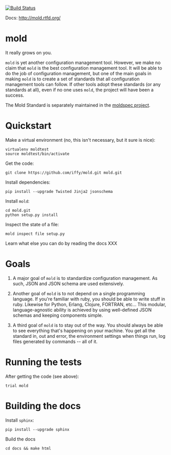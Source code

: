 [![Build Status](https://secure.travis-ci.org/iffy/mold.png)](http://travis-ci.org/iffy/mold)

Docs: http://mold.rtfd.org/


# mold #

It really grows on you.

``mold`` is yet another configuration management tool.  However, we
make no claim that ``mold`` is the best configuration management
tool.  It will be able to do the job of configuration management,
but one of the main goals in making ``mold`` is to create a set of
standards that all configuration management tools can follow.  If
other tools adopt these standards (or any standards at all), even 
if no one uses ``mold``, the project will have been a success.


The Mold Standard is separately maintained in the [moldspec project](https://github.com/iffy/moldspec).


# Quickstart #

Make a virtual environment (no, this isn't necessary, but it sure is nice):

    virtualenv moldtest
    source moldtest/bin/activate


Get the code:

    git clone https://github.com/iffy/mold.git mold.git


Install dependencies:

    pip install --upgrade Twisted Jinja2 jsonschema


Install ``mold``:

    cd mold.git
    python setup.py install


Inspect the state of a file:

    mold inspect file setup.py


Learn what else you can do by reading the docs XXX


# Goals #

1. A major goal of ``mold`` is to standardize configuration 
management.  As such, JSON and JSON schema are used extensively.

2. Another goal of ``mold`` is to not depend on a single programming
language.  If you're familiar with ruby, you should be able to write
stuff in ruby.  Likewise for Python, Erlang, Clojure, FORTRAN, 
etc...  This modular, language-agnostic ability is achieved by
using well-defined JSON schemas and keeping components simple.

3. A third goal of ``mold`` is to stay out of the way.  You should
always be able to see everything that's happening on your machine.
You get all the standard in, out and error, the environment settings
when things run, log files generated by commands -- all of it.


# Running the tests #

After getting the code (see above):

    trial mold

# Building the docs #

Install ``sphinx``:

    pip install --upgrade sphinx


Build the docs

    cd docs && make html



